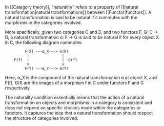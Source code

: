 
In [[Category theory]], "naturality" refers to a property of [[natural transformation|natural transformations]] between [[Functor|functors]]. A natural transformation is said to be natural if it commutes with the morphisms in the categories involved.

More specifically, given two categories C and D, and two functors F, G: C → D, a natural transformation α: F → G is said to be natural if for every object X in C, the following diagram commutes:

```
         F(X) ---α_X---> G(X)
          |               |
    F(f)  |               |  G(f)
          v               v
         F(Y) ---α_Y---> G(Y)
```

Here, α_X is the component of the natural transformation α at object X, and F(f), G(f) are the images of a morphism f in C under functors F and G respectively.

The naturality condition essentially means that the action of a natural transformation on objects and morphisms in a category is consistent and does not depend on specific choices made within the categories or functors. It captures the idea that a natural transformation should respect the structure of categories involved.